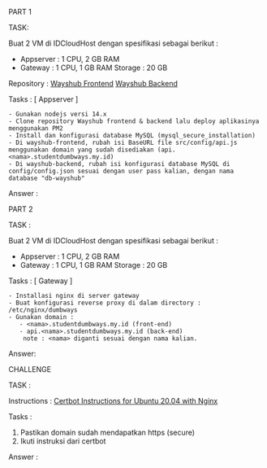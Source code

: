 PART 1

TASK:


Buat 2 VM di IDCloudHost dengan spesifikasi sebagai berikut :
   - Appserver : 1 CPU, 2 GB RAM
   - Gateway : 1 CPU, 1 GB RAM
    Storage : 20 GB

Repository :
[Wayshub Frontend](https://github.com/dumbwaysdev/wayshub-frontend)
[Wayshub Backend](https://github.com/dumbwaysdev/wayshub-backend)


Tasks :
[ Appserver ]

    - Gunakan nodejs versi 14.x
    - Clone repository Wayshub frontend & backend lalu deploy aplikasinya menggunakan PM2
    - Install dan konfigurasi database MySQL (mysql_secure_installation)
    - Di wayshub-frontend, rubah isi BaseURL file src/config/api.js menggunakan domain yang sudah disediakan (api.<nama>.studentdumbways.my.id)
    - Di wayshub-backend, rubah isi konfigurasi database MySQL di config/config.json sesuai dengan user pass kalian, dengan nama database "db-wayshub"


Answer :



PART 2

TASK :


Buat 2 VM di IDCloudHost dengan spesifikasi sebagai berikut :
   - Appserver : 1 CPU, 2 GB RAM
   - Gateway : 1 CPU, 1 GB RAM
    Storage : 20 GB

Tasks :
[ Gateway ]

    - Installasi nginx di server gateway
    - Buat konfigurasi reverse proxy di dalam directory : /etc/nginx/dumbways
    - Gunakan domain :
       - <nama>.studentdumbways.my.id (front-end)
       - api.<nama>.studentdumbways.my.id (back-end)
        note : <nama> diganti sesuai dengan nama kalian.


Answer:



CHALLENGE

TASK :

Instructions :
[Certbot Instructions for Ubuntu 20.04 with Nginx](https://certbot.eff.org/instructions?ws=nginx&os=ubuntufocal)

Tasks :
1. Pastikan domain sudah mendapatkan https (secure)
2. Ikuti instruksi dari certbot

Answer :

